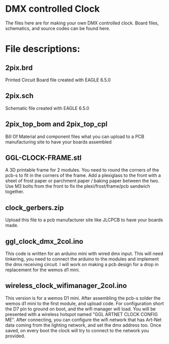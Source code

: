 # DMX controlled Clock
The files here are for making your own DMX controlled clock. Board files, schematics, and source codes can be found here.
# File descriptions:
## 2pix.brd
Printed Circuit Board file created with EAGLE 6.5.0
## 2pix.sch
Schematic file created with EAGLE 6.5.0
## 2pix_top_bom and 2pix_top_cpl 
Bill Of Material and component files what you can upload to a PCB manufacturing site to have your boards assembled
## GGL-CLOCK-FRAME.stl
A 3D printable frame for 2 modules. You need to round the corners of the pcb-s to fit in the corners of the frame. Add a plexiglass to the front with a sheet of frost paper or parchment paper / baking paper between the two. Use M3 bolts from the front to fix the plexi/frost/frame/pcb sandwich together.
## clock_gerbers.zip
Upload this file to a pcb manufacturer site like JLCPCB to have your boards made.
## ggl_clock_dmx_2col.ino
This code is written for an arduino mini with wired dmx input. 
This will need tinkering, you need to connect the arduino to the modules and implement the dmx receiving circuit.
I will work on making a pcb design for a drop in replacement for the wemos d1 mini.
## wireless_clock_wifimanager_2col.ino
This version is for a wemos D1 mini. After assembling the pcb-s solder the wemos d1 mini to the first module, and upload code. For configuration short the D7 pin to ground on boot, and the wifi manager will load. You will be presented with a wireless hotspot named "GGL ARTNET CLOCK CONFIG ME". After connecting, you can configure the wifi network that has Art-Net data coming from the lighting network, and set the dmx address too. Once saved, on every boot the clock will try to connect to the network you provided.
